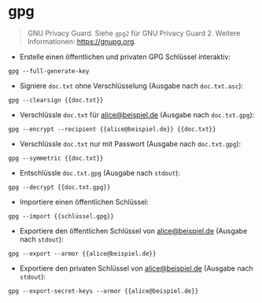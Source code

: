 # gpg

> GNU Privacy Guard.
> Siehe `gpg2` für GNU Privacy Guard 2.
> Weitere Informationen: <https://gnupg.org>.

- Erstelle einen öffentlichen und privaten GPG Schlüssel interaktiv:

`gpg --full-generate-key`

- Signiere `doc.txt` ohne Verschlüsselung (Ausgabe nach `doc.txt.asc`):

`gpg --clearsign {{doc.txt}}`

- Verschlüssle `doc.txt` für alice@beispiel.de (Ausgabe nach `doc.txt.gpg`):

`gpg --encrypt --recipient {{alice@beispiel.de}} {{doc.txt}}`

- Verschlüssle `doc.txt` nur mit Passwort (Ausgabe nach `doc.txt.gpg`):

`gpg --symmetric {{doc.txt}}`

- Entschlüssle `doc.txt.gpg` (Ausgabe nach `stdout`):

`gpg --decrypt {{doc.txt.gpg}}`

- Importiere einen öffentlichen Schlüssel:

`gpg --import {{schlüssel.gpg}}`

- Exportiere den öffentlichen Schlüssel von alice@beispiel.de (Ausgabe nach `stdout`):

`gpg --export --armor {{alice@beispiel.de}}`

- Exportiere den privaten Schlüssel von alice@beispiel.de (Ausgabe nach `stdout`):

`gpg --export-secret-keys --armor {{alice@beispiel.de}}`
